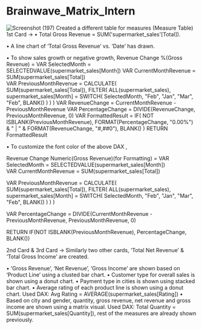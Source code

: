 # Brainwave_Matrix_Intern
![Screenshot (197)](https://github.com/user-attachments/assets/aaa46571-88af-4a1c-903b-a22e12dfa6a6)
Created a different table for measures (Measure Table)
1st Card -> 
•	Total Gross Revenue = SUM('supermarket_sales'[Total]).

•	A line chart of ‘Total Gross Revenue’ vs. ‘Date’ has drawn.

•	To show sales growth or negative growth,
           Revenue Change %(Gross Revenue) = 
           VAR SelectedMonth = SELECTEDVALUE(supermarket_sales[Month]) 
           VAR CurrentMonthRevenue = SUM(supermarket_sales[Total])  
           VAR PreviousMonthRevenue =
           CALCULATE(
           SUM(supermarket_sales[Total]),
           FILTER(
            ALL(supermarket_sales),  
            supermarket_sales[Month] = 
                SWITCH(
                    SelectedMonth,
                    "Feb", "Jan",
                    "Mar", "Feb",
                    BLANK()
                  )
           )
      )
   VAR RevenueChange = CurrentMonthRevenue - PreviousMonthRevenue
   VAR PercentageChange = DIVIDE(RevenueChange, PreviousMonthRevenue, 0)
   VAR FormattedResult = IF(
        NOT ISBLANK(PreviousMonthRevenue),
        FORMAT(PercentageChange, "0.00%") & " | " & FORMAT(RevenueChange, "#,##0"),
        BLANK()
    )
RETURN
FormattedResult


•	To customize the font color of the above DAX ,

Revenue Change Numeric(Gross Revenue)(for Formatting) = 
VAR SelectedMonth = SELECTEDVALUE(supermarket_sales[Month])  
VAR CurrentMonthRevenue = SUM(supermarket_sales[Total])  

VAR PreviousMonthRevenue =
    CALCULATE(
       SUM(supermarket_sales[Total]),
        FILTER(
            ALL(supermarket_sales),  
            supermarket_sales[Month] = 
                SWITCH(
                    SelectedMonth,
                    "Feb", "Jan",
                    "Mar", "Feb",
                    BLANK()
                )
        )
    )

VAR PercentageChange = DIVIDE(CurrentMonthRevenue - PreviousMonthRevenue, PreviousMonthRevenue, 0)

RETURN
IF(NOT ISBLANK(PreviousMonthRevenue), PercentageChange, BLANK())



2nd Card & 3rd Card ->
Similarly two other cards, ‘Total Net Revenue’ & ‘Total Gross Income’ are created.

•	‘Gross Revenue’, ‘Net Revenue’, ‘Gross Income’ are shown based on ‘Product Line’ using a clusted bar chart.
•	Customer type for overall sales is shown using a donut chart.
•	Payment type in cities is shown using stacked bar chart.
•	Average rating of each product line is shown using a donut chart.
Used DAX: Avg Rating = AVERAGE(supermarket_sales[Rating])
•	Based on city and gender, quantity, gross revenue, net revenue and gross income are shown using a matrix visual.
Used DAX: Total Quantity = SUM(supermarket_sales[Quantity]), rest of the measures are already shown previously.



